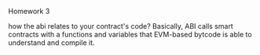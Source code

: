 Homework 3

how the abi relates
to your contract's code?
Basically, ABI calls smart contracts with a functions and variables that EVM-based bytcode is able to understand and compile it.
